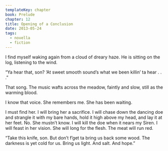 ```yaml
---
templateKey: chapter
book: Prelude
chapter: 12
title: Opening of a Conclusion
date: 2013-05-24
tags:
  - novella
  - fiction
---
```


I find myself waking again from a cloud of dreary haze. He is
sitting on the log, listening to the wind.

“Ya hear that, son? ‘At sweet smooth sound’s what we been killin’ ta
hear . . .”

That song. The music wafts across the meadow, faintly and slow,
still as the warming blood.

I know that voice. She remembers me. She has been waiting.

I must find her. I will bring her a sacrifice. I will chase down the
dancing doe and strangle it with my bare hands, hold it high above
my head, and lay it at her feet.	No. She mustn’t know. I will
kill the doe when it nears my Siren. I will feast in her vision. She
will long for the flesh. The meat will run red.

“Take this knife, son. But don’t f’get ta bring us back some wood.
The darkness is yet cold for us. Bring us light. And salt. And hope.”